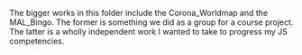 The bigger works in this folder include the Corona_Worldmap and the MAL_Bingo.
The former is something we did as a group for a course project. The latter is a wholly
independent work I wanted to take to progress my JS competencies.